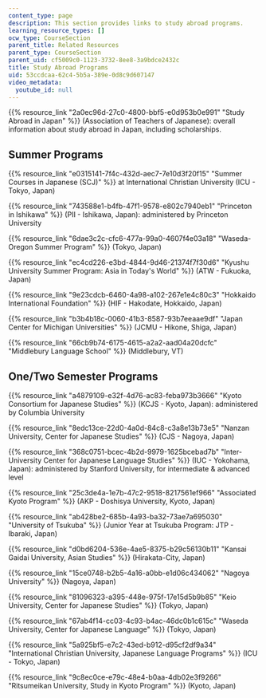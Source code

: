 ```yaml
---
content_type: page
description: This section provides links to study abroad programs.
learning_resource_types: []
ocw_type: CourseSection
parent_title: Related Resources
parent_type: CourseSection
parent_uid: cf5009c0-1123-3732-8ee8-3a9bdce2432c
title: Study Abroad Programs
uid: 53ccdcaa-62c4-5b5a-389e-0d8c9d607147
video_metadata:
  youtube_id: null
---
```


{{% resource_link "2a0ec96d-27c0-4800-bbf5-e0d953b0e991" "Study Abroad in Japan" %}} (Association of Teachers of Japanese): overall information about study abroad in Japan, including scholarships.

Summer Programs
---------------

{{% resource_link "e0315141-7f4c-432d-aec7-7e10d3f20f15" "Summer Courses in Japanese (SCJ)" %}} at International Christian University (ICU - Tokyo, Japan)

{{% resource_link "743588e1-b4fb-47f1-9578-e802c7940eb1" "Princeton in Ishikawa" %}} (PII - Ishikawa, Japan): administered by Princeton University

{{% resource_link "6dae3c2c-cfc6-477a-99a0-4607f4e03a18" "Waseda-Oregon Summer Program" %}} (Tokyo, Japan)

{{% resource_link "ec4cd226-e3bd-4844-9d46-21374f7f30d6" "Kyushu University Summer Program: Asia in Today's World" %}} (ATW - Fukuoka, Japan)

{{% resource_link "9e23cdcb-6460-4a98-a102-267e1e4c80c3" "Hokkaido International Foundation" %}} (HIF - Hakodate, Hokkaido, Japan)

{{% resource_link "b3b4b18c-0060-41b3-8587-93b7eeaae9df" "Japan Center for Michigan Universities" %}} (JCMU - Hikone, Shiga, Japan)

{{% resource_link "66cb9b74-6175-4615-a2a2-aad04a20dcfc" "Middlebury Language School" %}} (Middlebury, VT)

One/Two Semester Programs
-------------------------

{{% resource_link "a4879109-e32f-4d76-ac83-feba973b3666" "Kyoto Consortium for Japanese Studies" %}} (KCJS - Kyoto, Japan): administered by Columbia University

{{% resource_link "8edc13ce-22d0-4a0d-84c8-c3a8e13b73e5" "Nanzan University, Center for Japanese Studies" %}} (CJS - Nagoya, Japan)

{{% resource_link "368c0751-bcec-4b2d-9979-1625bcebad7b" "Inter-University Center for Japanese Language Studies" %}} (IUC - Yokohama, Japan): administered by Stanford University, for intermediate & advanced level

{{% resource_link "25c3de4a-1e7b-47c2-9518-8217561ef966" "Associated Kyoto Program" %}} (AKP - Doshisya University, Kyoto, Japan)

{{% resource_link "ab428be2-685b-4a93-ba32-73ae7a695030" "University of Tsukuba" %}} (Junior Year at Tsukuba Program: JTP - Ibaraki, Japan)

{{% resource_link "d0bd6204-536e-4ae5-8375-b29c56130b11" "Kansai Gaidai University, Asian Studies" %}} (Hirakata-City, Japan)

{{% resource_link "15ce0748-b2b5-4a16-a0bb-e1d06c434062" "Nagoya University" %}} (Nagoya, Japan)

{{% resource_link "81096323-a395-448e-975f-17e15d5b9b85" "Keio University, Center for Japanese Studies" %}} (Tokyo, Japan)

{{% resource_link "67ab4f14-cc03-4c93-b4ac-46dc0b1c615c" "Waseda University, Center for Japanese Language" %}} (Tokyo, Japan)

{{% resource_link "5a925bf5-e7c2-43ed-b912-d95cf2df9a34" "International Christian University, Japanese Language Programs" %}} (ICU - Tokyo, Japan)

{{% resource_link "9c8ec0ce-e79c-48e4-b0aa-4db02e3f9266" "Ritsumeikan University, Study in Kyoto Program" %}} (Kyoto, Japan)